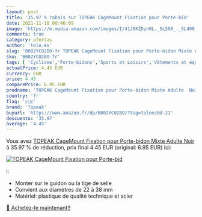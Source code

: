```yaml
---
layout: post
title: '35.97 % rabais sur TOPEAK CageMount Fixation pour Porte-bid'
date: 2021-11-10 00:46:09
image: 'https://m.media-amazon.com/images/I/41J6KZDzn0L._SL500_._SL400_.jpg'
comments: true
category: ofertas
author: 'tole.es'
slug: 'B002YC02BO-fr TOPEAK CageMount Fixation pour Porte-bidon Mixte Adulte Noir'
sku: 'B002YC02BO-fr'
tags: [ 'Cyclisme','Porte-bidons','Sports et Loisirs','Vêtements et équipement de sport','topeak','Équipement vélos et accessoires', ]
actualPrice: 4.45 EUR
currency: EUR
price: 4.45
comparePrice: 6.95 EUR
prodname: 'TOPEAK CageMount Fixation pour Porte-bidon Mixte Adulte  Noir'
country: 'fr'
flag: '🇫🇷'
brand: 'Topeak'
buyurl: 'https://www.amazon.fr/dp/B002YC02BO/?tag=tolees0d-21'
descuento: '35.97'
average: '4.45'
---
```


Vous avez [TOPEAK CageMount Fixation pour Porte-bidon Mixte Adulte  Noir](https://www.amazon.fr/dp/B002YC02BO/?tag=tolees0d-21)  à  35.97 % de réduction, prix final  4.45 EUR (original: 6.95 EUR) ici:

[![TOPEAK CageMount Fixation pour Porte-bid](https://m.media-amazon.com/images/I/41J6KZDzn0L._SL500_._SL400_.jpg)](https://www.amazon.fr/dp/B002YC02BO/?tag=tolees0d-21)

ℹ️:

- Monter sur le guidon ou la tige de selle
- Convient aux diamètres de 22 à 38 mm
- Matériel: plastique de qualité technique et acier

[🛒 Achetez-le maintenant!!](https://www.amazon.fr/dp/B002YC02BO/?tag=tolees0d-21)
